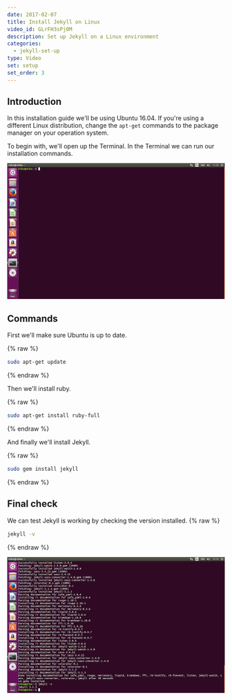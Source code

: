 ```yaml
---
date: 2017-02-07
title: Install Jekyll on Linux
video_id: GLrFH3sPj0M
description: Set up Jekyll on a Linux environment
categories:
  - jekyll-set-up
type: Video
set: setup
set_order: 3
---
```

## Introduction

In this installation guide we'll be using Ubuntu 16.04. If you're using a different Linux distribution, change the `apt-get` commands to the package manager on your operation system.

To begin with, we'll open up the Terminal. In the Terminal we can run our installation commands.

![Terminal](/images/tutorials/linux-install/terminal.png)

## Commands

First we'll make sure Ubuntu is up to date.

{% raw %}
~~~bash
sudo apt-get update
~~~
{% endraw %}

Then we'll install ruby.

{% raw %}
~~~bash
sudo apt-get install ruby-full
~~~
{% endraw %}

And finally we'll install Jekyll.

{% raw %}
~~~bash
sudo gem install jekyll
~~~
{% endraw %}

## Final check

We can test Jekyll is working by checking the version installed.
{% raw %}
~~~bash
jekyll -v
~~~
{% endraw %}

![Version](/images/tutorials/linux-install/version.png)
